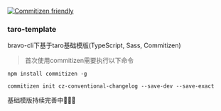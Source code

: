 [![Commitizen friendly](https://img.shields.io/badge/commitizen-friendly-brightgreen.svg)](http://commitizen.github.io/cz-cli/)

### taro-template 

bravo-cli下基于taro基础模版(TypeScript, Sass, Commitizen)

> 首次使用commitizen需要执行以下命令

```
npm install commitizen -g

commitizen init cz-conventional-changelog --save-dev --save-exact
```

基础模版持续完善中🏀🏀🏀